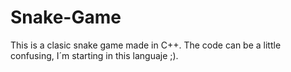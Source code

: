 # Snake-Game

This is a clasic snake game made in C++. The code can be a little confusing, I´m starting in this languaje ;).
